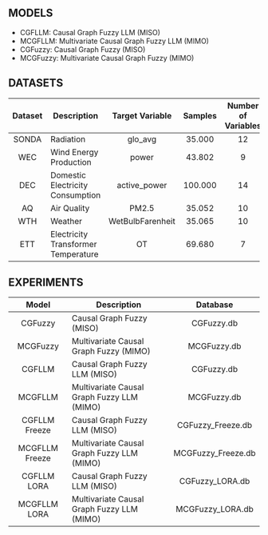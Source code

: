 ## MODELS

- CGFLLM: Causal Graph Fuzzy LLM (MISO)
- MCGFLLM: Multivariate Causal Graph Fuzzy LLM (MIMO)
- CGFuzzy: Causal Graph Fuzzy (MISO)
- MCGFuzzy: Multivariate Causal Graph Fuzzy (MIMO)


## DATASETS

| Dataset | Description                        | Target Variable        | Samples  | Number of Variables | Granularity |
|:-------:|------------------------------------|:----------------------:|:--------:|:--------------:|:-----------:|
| SONDA   | Radiation                          | glo_avg                | 35.000   | 12             | 1 min       |
| WEC     | Wind Energy Production             | power                  | 43.802   | 9              | 1 h         |
| DEC     | Domestic Electricity Consumption   | active_power           | 100.000  | 14             | 1 min       |
| AQ      | Air Quality                        | PM2.5                  | 35.052   | 10             | 1 h         |
| WTH     | Weather                            | WetBulbFarenheit       | 35.065   | 10             | 1 h         |
| ETT     | Electricity Transformer Temperature| OT                     | 69.680   | 7              | 15 min      |


## EXPERIMENTS

| Model          | Description                               | Database               | 
|:--------------:|-------------------------------------------|:----------------------:|
| CGFuzzy        | Causal Graph Fuzzy (MISO)                 | CGFuzzy.db             |
| MCGFuzzy       | Multivariate Causal Graph Fuzzy (MIMO)    | MCGFuzzy.db            |
| CGFLLM         | Causal Graph Fuzzy LLM (MISO)             | CGFuzzy.db             |
| MCGFLLM        | Multivariate Causal Graph Fuzzy LLM (MIMO)| MCGFuzzy.db            |
| CGFLLM Freeze  | Causal Graph Fuzzy LLM (MISO)             | CGFuzzy_Freeze.db      |
| MCGFLLM Freeze | Multivariate Causal Graph Fuzzy LLM (MIMO)| MCGFuzzy_Freeze.db     |
| CGFLLM LORA    | Causal Graph Fuzzy LLM (MISO)             | CGFuzzy_LORA.db        |
| MCGFLLM LORA   | Multivariate Causal Graph Fuzzy LLM (MIMO)| MCGFuzzy_LORA.db       |
